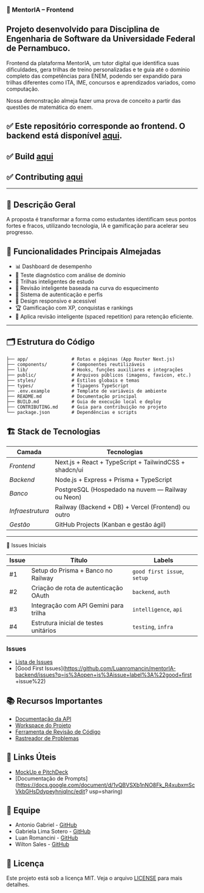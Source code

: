 ### 🚀 MentorIA – Frontend

## Projeto desenvolvido para Disciplina de Engenharia de Software da Universidade Federal de Pernambuco.

Frontend da plataforma MentorIA, um tutor digital que identifica suas dificuldades, gera trilhas de treino personalizadas e te guia até o domínio completo das competências para ENEM, podendo ser expandido para trilhas diferentes como ITA, IME, concursos e aprendizados variados, como computação.

Nossa demonstração almeja fazer uma prova de conceito a partir das questões de matemática do enem.

## ✅ Este repositório corresponde **ao frontend.** O backend está disponível [aqui](https://github.com/luanromancin/mentorIA-Backend).
## ✅ Build [aqui](https://github.com/gabrielalimasotero/mentorIA-frontend/blob/main/BUILD.md)
## ✅ Contributing [aqui](https://github.com/gabrielalimasotero/mentorIA-frontend/blob/main/CONTRIBUTING.md)

---

## 📄 Descrição Geral

A proposta é transformar a forma como estudantes identificam seus pontos fortes e fracos, utilizando tecnologia, IA e gamificação para acelerar seu progresso.

## 🎯 Funcionalidades Principais Almejadas

- 📊 Dashboard de desempenho
- 🧠 Teste diagnóstico com análise de domínio
- 🎯 Trilhas inteligentes de estudo
- 🔄 Revisão inteligente baseada na curva do esquecimento
- 🔐 Sistema de autenticação e perfis
- 📱 Design responsivo e acessível
- 🏆 Gamificação com XP, conquistas e rankings
- 🚀  ⁠Aplica revisão inteligente (spaced repetition) para retenção eficiente.

---

## 🗂️ Estrutura do Código

```plaintext
├── app/                # Rotas e páginas (App Router Next.js)
├── components/         # Componentes reutilizáveis
├── lib/                # Hooks, funções auxiliares e integrações
├── public/             # Arquivos públicos (imagens, favicon, etc.)
├── styles/             # Estilos globais e temas
├── types/              # Tipagens TypeScript
├── .env.example        # Template de variáveis de ambiente
├── README.md           # Documentação principal
├── BUILD.md            # Guia de execução local e deploy
├── CONTRIBUTING.md     # Guia para contribuição no projeto
└── package.json        # Dependências e scripts
```

## 🏗️ Stack de Tecnologias

| Camada       | Tecnologias                              |
|----------------|-------------------------------------------|
| *Frontend*  | Next.js + React + TypeScript + TailwindCSS + shadcn/ui |
| *Backend*   | Node.js + Express + Prisma + TypeScript  |
| *Banco*     | PostgreSQL (Hospedado na nuvem — Railway ou Neon) |
| *Infraestrutura* | Railway (Backend + DB) + Vercel (Frontend) ou outro |
| *Gestão*    | GitHub Projects (Kanban e gestão ágil)   |

---
🧩 Issues Iniciais

| Issue | Título                                | Labels                      |
| ----- | ------------------------------------- | --------------------------- |
| #1    | Setup do Prisma + Banco no Railway    | `good first issue`, `setup` |
| #2    | Criação de rota de autenticação OAuth | `backend`, `auth`           |
| #3    | Integração com API Gemini para trilha | `intelligence`, `api`       |
| #4    | Estrutura inicial de testes unitários | `testing`, `infra`          |

### Issues
- [Lista de Issues](https://github.com/Luanromancin/mentorIA-backend/issues)
- [Good First Issues](https://github.com/Luanromancin/mentorIA-backend/issues?q=is%3Aopen+is%3Aissue+label%3A%22good+first
+issue%22)

## 📚 Recursos Importantes

- [Documentação da API](docs/api.md)
- [Workspace do Projeto](https://github.com/orgs/mentorIA/projects/1)
- [Ferramenta de Revisão de Código](https://github.com/Luanromancin/mentorIA-backend/pulls)
- [Rastreador de Problemas](https://github.com/Luanromancin/mentorIA-backend/issues)

## 🔗 Links Úteis

- [MockUp e PitchDeck](https://mentor-ia-learn.lovable.app/)
- [Documentação de Prompts](https://docs.google.com/document/d/1vQBVSXb1nNO8Fk_R4xubxmScVkbGHsDdypeyhnjqInc/edit?
usp=sharing)

## 👥 Equipe

- Antonio Gabriel - [GitHub](https://github.com/gabrielclemnt)
- Gabriela Lima Sotero - [GitHub](https://github.com/gabrielalimasotero)
- Luan Romancini - [GitHub](https://github.com/Luanromancin)
- Wilton Sales - [GitHub](https://github.com/WilSales)

## 📝 Licença

Este projeto está sob a licença MIT. Veja o arquivo [LICENSE](LICENSE) para mais detalhes.

